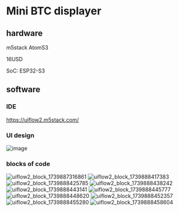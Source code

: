 # Mini BTC displayer
## hardware
m5stack AtomS3 

16USD

SoC: ESP32-S3


## software
### IDE
https://uiflow2.m5stack.com/
### UI design
![image](https://github.com/user-attachments/assets/e77d3b8f-0496-4c84-8424-183a16ac55ba)

### blocks of code
![uiflow2_block_1739887316861](https://github.com/user-attachments/assets/2261bd04-2e20-4a8b-a829-25f61e481e75)
![uiflow2_block_1739888417383](https://github.com/user-attachments/assets/e9a0fe66-771c-4df3-9fbd-b1f32ea91ab4)
![uiflow2_block_1739888425785](https://github.com/user-attachments/assets/a12bbb96-8960-4b40-b955-fc2e6c6f1f86)
![uiflow2_block_1739888438242](https://github.com/user-attachments/assets/03c7f3c8-da04-40e3-a117-3e7d64b4f3c4)
![uiflow2_block_1739888443141](https://github.com/user-attachments/assets/0273f4b1-4cb2-4968-941a-56d33d46c650)
![uiflow2_block_1739888445777](https://github.com/user-attachments/assets/ed1a4aae-9d2f-42fb-8e9d-7b7092e674bb)
![uiflow2_block_1739888448620](https://github.com/user-attachments/assets/3d3c22c0-712d-4538-8ad8-577341332558)
![uiflow2_block_1739888452357](https://github.com/user-attachments/assets/aa251681-e761-491e-82db-d5ef703cab5d)
![uiflow2_block_1739888455280](https://github.com/user-attachments/assets/f96b55c7-5bb7-4626-a342-0209eadff5ef)
![uiflow2_block_1739888458604](https://github.com/user-attachments/assets/1e617e7d-8cf7-4ec4-9c47-469cf04a9c11)
